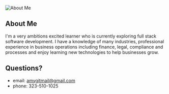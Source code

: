 ![ About Me](/assets/amygithub1.png) 

## About Me

I'm a very ambitions excited learner who is currently exploring full stack software development. I have a knowledge of many industries, professional experience in business operations including finance, legal, compliance and processes and enjoy learning new technologies to help businesses grow.


## Questions? 
* email: amygitmail@gmail.com
* phone: 323-510-1025
